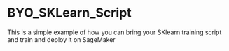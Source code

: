 # BYO_SKLearn_Script 
This is a simple example of how you can bring your SKlearn training script and train and deploy it on SageMaker
